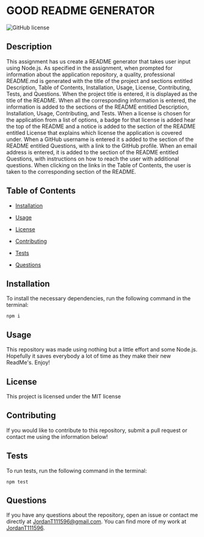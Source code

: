 # GOOD README GENERATOR

![GitHub license](https://img.shields.io/badge/license-MIT-blue.svg)

## Description

This assignment has us create a README generator that takes user input using Node.js. As specified in the assignment, when prompted for information about the application repository, a quality, professional README.md is generated with the title of the project and sections entitled Description, Table of Contents, Installation, Usage, License, Contributing, Tests, and Questions. When the project title is entered, it is displayed as the title of the README. When all the corresponding information is entered, the information is added to the sections of the README entitled Description, Installation, Usage, Contributing, and Tests. When a license is chosen for the application from a list of options, a badge for that license is added hear the top of the README and a notice is added to the section of the README entitled License that explains which license the application is covered under. When a GitHub username is entered it s added to the section of the README entitled Questions, with a link to the GitHub profile. When an email address is entered, it is added to the section of the README entitled Questions, with instructions on how to reach the user with additional questions. When clicking on the links in the Table of Contents, the user is taken to the corresponding section of the README.

## Table of Contents

* [Installation](#installation)

* [Usage](#usage)

* [License](#license)

* [Contributing](#contributing)

* [Tests](#tests)

* [Questions](#questions)

## Installation

To install the necessary dependencies, run the following command in the terminal:
```
npm i
```

## Usage

This repository was made using nothing but a little effort and some Node.js. Hopefully it saves everybody a lot of time as they make their new ReadMe's. Enjoy!

## License

This project is licensed under the MIT license

## Contributing

If you would like to contribute to this repository, submit a pull request or contact me using the information below!

## Tests

To run tests, run the following command in the terminal:
```
npm test
```

## Questions

If you have any questions about the repository, open an issue or contact me directly at JordanT111596@gmail.com. You can find more of my work at [JordanT111596](https://github.com/JordanT111596).